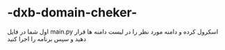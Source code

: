 # -dxb-domain-cheker-
اول شما در فایل main.py اسکرول کرده و دامنه مورد نظر را در لیست دامنه  ها قرار دهید و سپس برنامه را اجرا کنید 
